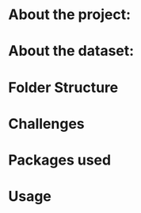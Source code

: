 # About the project: 

# About the dataset: 

# Folder Structure

# Challenges 

# Packages used 

# Usage 

